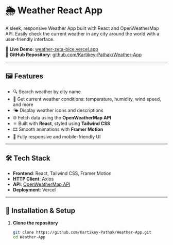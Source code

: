 # 🌦️ Weather React App

A sleek, responsive Weather App built with React and OpenWeatherMap API. Easily check the current weather in any city around the world with a user-friendly interface.

🚀 **Live Demo**: [weather-zeta-bice.vercel.app](https://weather-zeta-bice.vercel.app/)  
📂 **GitHub Repository**: [github.com/Kartikey-Pathak/Weather-App](https://github.com/Kartikey-Pathak/Weather-App)

---

## 🖼️ Features

- 🔍 Search weather by city name
- 📍 Get current weather conditions: temperature, humidity, wind speed, and more
- 🌤️ Display weather icons and descriptions
- 🌐 Fetch data using the **OpenWeatherMap API**
- ⚛️ Built with **React**, styled using **Tailwind CSS**
- 🎞️ Smooth animations with **Framer Motion**
- 📱 Fully responsive and mobile-friendly UI

---

## 🛠️ Tech Stack

- **Frontend**: React, Tailwind CSS, Framer Motion
- **HTTP Client**: Axios
- **API**: [OpenWeatherMap API](https://openweathermap.org/api)
- **Deployment**: Vercel

---

## 🚧 Installation & Setup

1. **Clone the repository**  
   ```bash
   git clone https://github.com/Kartikey-Pathak/Weather-App.git
   cd Weather-App
